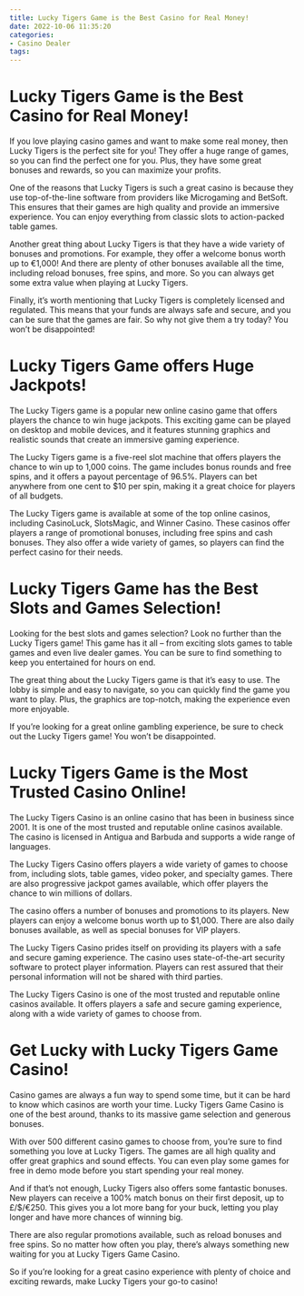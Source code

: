 ```yaml
---
title: Lucky Tigers Game is the Best Casino for Real Money!
date: 2022-10-06 11:35:20
categories:
- Casino Dealer
tags:
---
```



#  Lucky Tigers Game is the Best Casino for Real Money!

If you love playing casino games and want to make some real money, then Lucky Tigers is the perfect site for you! They offer a huge range of games, so you can find the perfect one for you. Plus, they have some great bonuses and rewards, so you can maximize your profits.

One of the reasons that Lucky Tigers is such a great casino is because they use top-of-the-line software from providers like Microgaming and BetSoft. This ensures that their games are high quality and provide an immersive experience. You can enjoy everything from classic slots to action-packed table games.

Another great thing about Lucky Tigers is that they have a wide variety of bonuses and promotions. For example, they offer a welcome bonus worth up to €1,000! And there are plenty of other bonuses available all the time, including reload bonuses, free spins, and more. So you can always get some extra value when playing at Lucky Tigers.

Finally, it’s worth mentioning that Lucky Tigers is completely licensed and regulated. This means that your funds are always safe and secure, and you can be sure that the games are fair. So why not give them a try today? You won’t be disappointed!

#  Lucky Tigers Game offers Huge Jackpots!

The Lucky Tigers game is a popular new online casino game that offers players the chance to win huge jackpots. This exciting game can be played on desktop and mobile devices, and it features stunning graphics and realistic sounds that create an immersive gaming experience.

The Lucky Tigers game is a five-reel slot machine that offers players the chance to win up to 1,000 coins. The game includes bonus rounds and free spins, and it offers a payout percentage of 96.5%. Players can bet anywhere from one cent to $10 per spin, making it a great choice for players of all budgets.

The Lucky Tigers game is available at some of the top online casinos, including CasinoLuck, SlotsMagic, and Winner Casino. These casinos offer players a range of promotional bonuses, including free spins and cash bonuses. They also offer a wide variety of games, so players can find the perfect casino for their needs.

#  Lucky Tigers Game has the Best Slots and Games Selection!

Looking for the best slots and games selection? Look no further than the Lucky Tigers game! This game has it all – from exciting slots games to table games and even live dealer games. You can be sure to find something to keep you entertained for hours on end.

The great thing about the Lucky Tigers game is that it’s easy to use. The lobby is simple and easy to navigate, so you can quickly find the game you want to play. Plus, the graphics are top-notch, making the experience even more enjoyable.

If you’re looking for a great online gambling experience, be sure to check out the Lucky Tigers game! You won’t be disappointed.

#  Lucky Tigers Game is the Most Trusted Casino Online!

The Lucky Tigers Casino is an online casino that has been in business since 2001. It is one of the most trusted and reputable online casinos available. The casino is licensed in Antigua and Barbuda and supports a wide range of languages.

The Lucky Tigers Casino offers players a wide variety of games to choose from, including slots, table games, video poker, and specialty games. There are also progressive jackpot games available, which offer players the chance to win millions of dollars.

The casino offers a number of bonuses and promotions to its players. New players can enjoy a welcome bonus worth up to $1,000. There are also daily bonuses available, as well as special bonuses for VIP players.

The Lucky Tigers Casino prides itself on providing its players with a safe and secure gaming experience. The casino uses state-of-the-art security software to protect player information. Players can rest assured that their personal information will not be shared with third parties.

The Lucky Tigers Casino is one of the most trusted and reputable online casinos available. It offers players a safe and secure gaming experience, along with a wide variety of games to choose from.

#  Get Lucky with Lucky Tigers Game Casino!

Casino games are always a fun way to spend some time, but it can be hard to know which casinos are worth your time. Lucky Tigers Game Casino is one of the best around, thanks to its massive game selection and generous bonuses.

With over 500 different casino games to choose from, you’re sure to find something you love at Lucky Tigers. The games are all high quality and offer great graphics and sound effects. You can even play some games for free in demo mode before you start spending your real money.

And if that’s not enough, Lucky Tigers also offers some fantastic bonuses. New players can receive a 100% match bonus on their first deposit, up to £/$/€250. This gives you a lot more bang for your buck, letting you play longer and have more chances of winning big.

There are also regular promotions available, such as reload bonuses and free spins. So no matter how often you play, there’s always something new waiting for you at Lucky Tigers Game Casino.

So if you’re looking for a great casino experience with plenty of choice and exciting rewards, make Lucky Tigers your go-to casino!